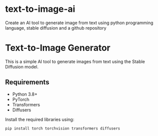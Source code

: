 # text-to-image-ai
Create an AI tool to generate image from text using python programming language, stable diffusion and a github repository
# Text-to-Image Generator

This is a simple AI tool to generate images from text using the Stable Diffusion model.

## Requirements

- Python 3.8+
- PyTorch
- Transformers
- Diffusers

Install the required libraries using:

```bash
pip install torch torchvision transformers diffusers
